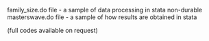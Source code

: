 family_size.do file - a sample of data processing in stata 
non-durable masterswave.do file - a sample of how results are obtained in stata 

(full codes available on request)
